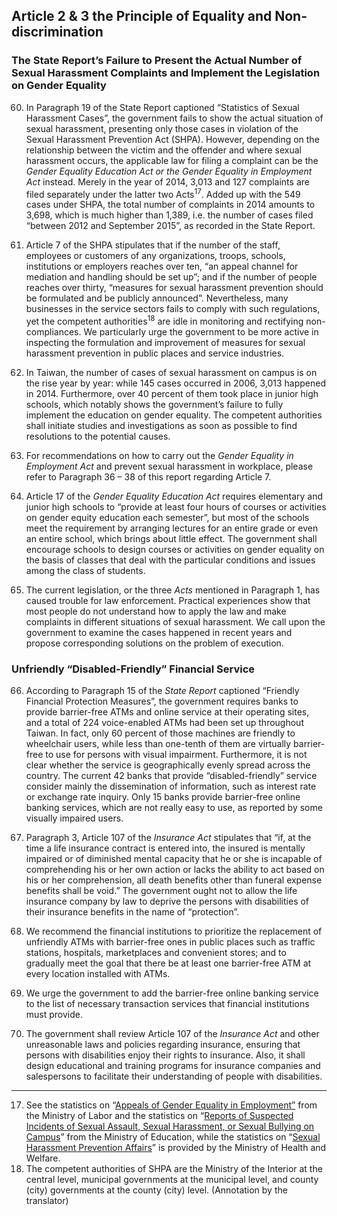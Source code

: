## Article 2 & 3 the Principle of Equality and Non-discrimination

### The State Report’s Failure to Present the Actual Number of Sexual Harassment Complaints and Implement the Legislation on Gender Equality

<ol start="60">
  <li><p>In Paragraph 19 of the State Report captioned “Statistics of Sexual Harassment Cases”, the government fails to show the actual situation of sexual harassment, presenting only those cases in violation of the Sexual Harassment Prevention Act (SHPA). However, depending on the relationship between the victim and the offender and where sexual harassment occurs, the applicable law for filing a complaint can be the <em>Gender Equality Education Act or the Gender Equality in Employment Act</em> instead. Merely in the year of 2014, 3,013 and 127 complaints are filed separately under the latter two Acts<sup>17</sup>. Added up with the 549 cases under SHPA, the total number of complaints in 2014 amounts to 3,698, which is much higher than 1,389, i.e. the number of cases filed “between 2012 and September 2015”, as recorded in the State Report.</p></li>

  <li><p>Article 7 of the SHPA stipulates that if the number of the staff, employees or customers of any organizations, troops, schools, institutions or employers reaches over ten, “an appeal channel for mediation and handling should be set up”; and if the number of people reaches over thirty, “measures for sexual harassment prevention should be formulated and be publicly announced”. Nevertheless, many businesses in the service sectors fails to comply with such regulations, yet the competent authorities<sup>18</sup> are idle in monitoring and rectifying non-compliances. We particularly urge the government to be more active in inspecting the formulation and improvement of measures for sexual harassment prevention in public places and service industries.</p></li>

  <li><p>In Taiwan, the number of cases of sexual harassment on campus is on the rise year by year: while 145 cases occurred in 2006, 3,013 happened in 2014. Furthermore, over 40 percent of them took place in junior high schools, which notably shows the government’s failure to fully implement the education on gender equality. The competent authorities shall initiate studies and investigations as soon as possible to find resolutions to the potential causes.</p></li>

  <li><p>For recommendations on how to carry out the <em>Gender Equality in Employment Act</em> and prevent sexual harassment in workplace, please refer to Paragraph 36 – 38 of this report regarding Article 7.</p></li>

  <li><p>Article 17 of the <em>Gender Equality Education Act</em> requires elementary and junior high schools to “provide at least four hours of courses or activities on gender equity education each semester”, but most of the schools meet the requirement by arranging lectures for an entire grade or even an entire school, which brings about little effect. The government shall encourage schools to design courses or activities on gender equality on the basis of classes that deal with the particular conditions and issues among the class of students.</p></li>

  <li><p>The current legislation, or the three <em>Acts</em> mentioned in Paragraph 1, has caused trouble for law enforcement. Practical experiences show that most people do not understand how to apply the law and make complaints in different situations of sexual harassment. We call upon the government to examine the cases happened in recent years and propose corresponding solutions on the problem of execution.</p></li>
</ol>

### Unfriendly “Disabled-Friendly” Financial Service

<ol start="66">
  <li><p>According to Paragraph 15 of the <em>State Report</em> captioned “Friendly Financial Protection Measures”, the government requires banks to provide barrier-free ATMs and online service at their operating sites, and a total of 224 voice-enabled ATMs had been set up throughout Taiwan. In fact, only 60 percent of those machines are friendly to wheelchair users, while less than one-tenth of them are virtually barrier-free to use for persons with visual impairment. Furthermore, it is not clear whether the service is geographically evenly spread across the country. The current 42 banks that provide “disabled-friendly” service consider mainly the dissemination of information, such as interest rate or exchange rate inquiry. Only 15 banks provide barrier-free online banking services, which are not really easy to use, as reported by some visually impaired users.</p></li>

  <li><p>Paragraph 3, Article 107 of the <em>Insurance Act</em> stipulates that “if, at the time a life insurance contract is entered into, the insured is mentally impaired or of diminished mental capacity that he or she is incapable of comprehending his or her own action or lacks the ability to act based on his or her comprehension, all death benefits other than funeral expense benefits shall be void.” The government ought not to allow the life insurance company by law to deprive the persons with disabilities of their insurance benefits in the name of “protection”.</p></li>

  <li><p>We recommend the financial institutions to prioritize the replacement of unfriendly ATMs with barrier-free ones in public places such as traffic stations, hospitals, marketplaces and convenient stores; and to gradually meet the goal that there be at least one barrier-free ATM at every location installed with ATMs. </p></li>

  <li><p>We urge the government to add the barrier-free online banking service to the list of necessary transaction services that financial institutions must provide.</p></li>

  <li><p>The government shall review Article 107 of the <em>Insurance Act</em> and other unreasonable laws and policies regarding insurance, ensuring that persons with disabilities enjoy their rights to insurance. Also, it shall design educational and training programs for insurance companies and salespersons to facilitate their understanding of people with disabilities.</p></li>
</ol>

-----

<ol start="17">
  <li>See the statistics on “<a href="http://statdb.mol.gov.tw/html/sex/year103/8110.pdf" target="_blank">Appeals of Gender Equality in Employment”</a> from the Ministry of Labor and the statistics on “<a href="https://stats.moe.gov.tw/files/gender/404-13.xls">Reports of Suspected Incidents of Sexual Assault, Sexual Harassment, or Sexual Bullying on Campus</a>” from the Ministry of Education, while the statistics on “<a href="http://www.mohw.gov.tw/CHT/DOS/DisplayStatisticFile.aspx?d=31899">Sexual Harassment Prevention Affairs</a>” is provided by the Ministry of Health and Welfare.</li>
  <li>The competent authorities of SHPA are the Ministry of the Interior at the central level, municipal governments at the municipal level, and county (city) governments at the county (city) level. (Annotation by the translator)</li>
</ol>
